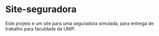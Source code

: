 # Site-seguradora
Este projeto e um site para uma seguradora simulada, para entrega de trabalho para faculdade da UNIP.
